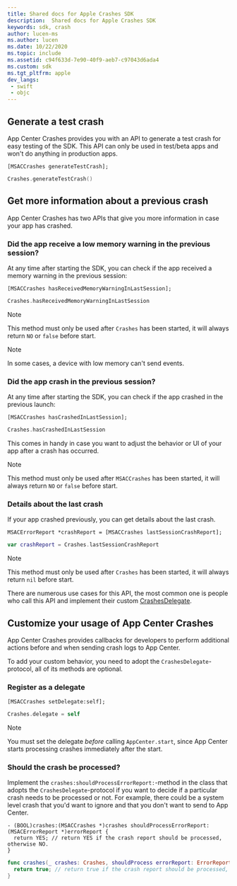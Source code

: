 ```yaml
---
title: Shared docs for Apple Crashes SDK
description:  Shared docs for Apple Crashes SDK
keywords: sdk, crash
author: lucen-ms
ms.author: lucen
ms.date: 10/22/2020
ms.topic: include
ms.assetid: c94f633d-7e90-40f9-aeb7-c97043d6ada4
ms.custom: sdk
ms.tgt_pltfrm: apple
dev_langs:  
 - swift
 - objc
---
```


## Generate a test crash

App Center Crashes provides you with an API to generate a test crash for easy testing of the SDK. This API can only be used in test/beta apps and won't do anything in production apps.

```objc
[MSACCrashes generateTestCrash];
```
```swift
Crashes.generateTestCrash()
```

## Get more information about a previous crash

App Center Crashes has two APIs that give you more information in case your app has crashed.

### Did the app receive a low memory warning in the previous session?

At any time after starting the SDK, you can check if the app received a memory warning in the previous session:

```objc
[MSACCrashes hasReceivedMemoryWarningInLastSession];
```
```swift
Crashes.hasReceivedMemoryWarningInLastSession
```

> [!NOTE]
> This method must only be used after `Crashes` has been started, it will always return `NO` or `false` before start.

> [!NOTE]
> In some cases, a device with low memory can't send events.

### Did the app crash in the previous session?

At any time after starting the SDK, you can check if the app crashed in the previous launch:

```objc
[MSACCrashes hasCrashedInLastSession];
```
```swift
Crashes.hasCrashedInLastSession
```

This comes in handy in case you want to adjust the behavior or UI of your app after a crash has occurred.

> [!NOTE]
> This method must only be used after `MSACCrashes` has been started, it will always return `NO` or `false` before start.

### Details about the last crash

If your app crashed previously, you can get details about the last crash.

```objc
MSACErrorReport *crashReport = [MSACCrashes lastSessionCrashReport];
```
```swift
var crashReport = Crashes.lastSessionCrashReport
```

> [!NOTE]
> This method must only be used after `Crashes` has been started, it will always return `nil` before start.

There are numerous use cases for this API, the most common one is people who call this API and implement their custom [CrashesDelegate](#customize-your-usage-of-app-center-crashes).

## Customize your usage of App Center Crashes

App Center Crashes provides callbacks for developers to perform additional actions before and when sending crash logs to App Center.

To add your custom behavior, you need to adopt the `CrashesDelegate`-protocol, all of its methods are optional.

### Register as a delegate

```objc
[MSACCrashes setDelegate:self];
```
```swift
Crashes.delegate = self
```

> [!NOTE]
> You must set the delegate *before* calling `AppCenter.start`, since App Center starts processing crashes immediately after the start.

### Should the crash be processed?

Implement the `crashes:shouldProcessErrorReport:`-method in the class that adopts the `CrashesDelegate`-protocol if you want to decide if a particular crash needs to be processed or not. For example, there could be a system level crash that you'd want to ignore and that you don't want to send to App Center.

```objc
- (BOOL)crashes:(MSACCrashes *)crashes shouldProcessErrorReport:(MSACErrorReport *)errorReport {
  return YES; // return YES if the crash report should be processed, otherwise NO.
}
```
```swift
func crashes(_ crashes: Crashes, shouldProcess errorReport: ErrorReport) -> Bool {
  return true; // return true if the crash report should be processed, otherwise false.
}
```

